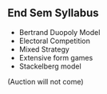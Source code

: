 ## End Sem Syllabus

-   Bertrand Duopoly Model
-   Electoral Competition
-   Mixed Strategy
-   Extensive form games
-   Stackelberg model

(Auction will not come)
